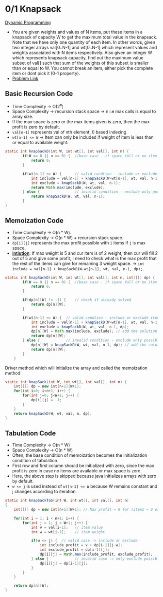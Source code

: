 # 0/1 Knapsack

[Dynamic Programming](../DynamicProgramming.md)

-   You are given weights and values of N items, put these items in a knapsack of capacity W to get the maximum total value in the knapsack. Note that we have only one quantity of each item.
    In other words, given two integer arrays val[0..N-1] and wt[0..N-1] which represent values and weights associated with N items respectively. Also given an integer W which represents knapsack capacity, find out the maximum value subset of val[] such that sum of the weights of this subset is smaller than or equal to W. You cannot break an item, either pick the complete item or dont pick it (0-1 property).
-   [Problem Link](https://www.geeksforgeeks.org/problems/0-1-knapsack-problem0945/1?itm_source=geeksforgeeks&itm_medium=article&itm_campaign=bottom_sticky_on_article)

## Basic Recursion Code

-   Time Complexity -> O(2<sup>n</sup>)
-   Space Complexity -> recursion stack space -> n i.e max calls is equal to array size.
-   If the max space is zero or the max items given is zero, then the max profit is zero by default.
-   `val[n-1]` represents val of nth element, 0 based indexing.
-   `wt[n-1] <= W` -> Item can only be included if weight of item is less than or equal to available weight.

```java
static int knapSackD(int W, int wt[], int val[], int n) {
        if(W == 0 || n == 0) {  //base case - if space full or no item remaining
            return 0;
        }

        if(wt[n-1] <= W) {      // valid condtion - include or exclude items
            int include = val[n-1] + knapSackD(W-wt[n-1], wt, val, n-1);
            int exclude = knapSackD(W, wt, val, n-1);
            return Math.max(include, exclude);
        } else {                // invalid condition - exclude only possible
            return knapSackD(W, wt, val, n-1);
        }
}
```

## Memoization Code

-   Time Complexity -> O(n \* W).
-   Space Complexity -> O(n \* W) + recursion stack space.
-   `dp[i][j]` represents the max profit possible with `i` items if `j` is max space.
-   <b><u>intiution</u></b>: If max weight is 5 and cur item is of 2 weight, then cur will fill 2 out of 5 and give some profit, I need to check what is the max profit that the rest of the items can give for remaining 3 weight space. -> `int include = val[n-1] + knapSackD(W-wt[n-1], wt, val, n-1, dp);`.

```java
static int knapSackD(int W, int wt[], int val[], int n, int[][] dp) {
        if(W == 0 || n == 0) {  //base case - if space full or no item remaining
            return 0;
        }

        if(dp[n][W] != -1) {    // check if already solved
            return dp[n][W];
        }

        if(wt[n-1] <= W) {  // valid condtion - include or exclude items
            int include = val[n-1] + knapSackD(W-wt[n-1], wt, val, n-1, dp);
            int exclude = knapSackD(W, wt, val, n-1, dp);
            dp[n][W] = Math.max(include, exclude); // add the solution to dp
            return dp[n][W];
        } else {            // invalid condition - exclude only possible
            dp[n][W] = knapSackD(W, wt, val, n-1, dp); // add the solution to dp
            return dp[n][W];
        }
    }
```

Driver method which will initialize the array and called the memoization method

```java
static int knapSack(int W, int wt[], int val[], int n) {
    int[][] dp = new int[n+1][W+1];
    for(int i=0; i<n+1; i++) {
        for(int j=0; j<W+1; j++) {
            dp[i][j] = -1;
        }
    }
    return knapSackD(W, wt, val, n, dp);
}
```

## Tabulation Code

-   Time Complexity -> O(n \* W)
-   Space Complexity -> O(n \* W)
-   Often, the base condition of memoization becomes the initialization condition of tabulation.
-   First row and first column should be initialized with zero, since the max profit is zero in case no items are available or max space is zero.
-   Here, the above step is skipped because java initializes arrays with zero by default.
-   `w <= j` is used instead of `wt[n-1] <= W` because W remains constant and j changes according to iteration.

```java
static int knapSackTab(int W, int wt[], int val[], int n)
{
    int[][] dp = new int[n+1][W+1]; // Max profit = 0 for (items = 0 or max_space = 0)

    for(int i = 1; i < n+1; i++) {
        for(int j = 1; j < W+1; j++) {
            int v = val[i-1];   // item value
            int w = wt[i-1];    // item weight

            if(w <= j) {  // valid case -> include or exclude
                int include_profit = v + dp[i-1][j-w];
                int exclude_profit = dp[i-1][j];
                dp[i][j] = Math.max(include_profit, exclude_profit);
            } else {            // invalid case -> only exclude possible
                dp[i][j] = dp[i-1][j];
            }
        }
    }

    return dp[n][W];
}
```
